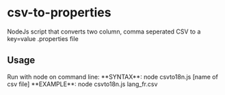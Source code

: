# csv-to-properties
NodeJs script that converts two column, comma seperated CSV to a key=value .properties file

## Usage
<p>Run with node on command line:
**SYNTAX**: node csvto18n.js [name of csv file]
**EXAMPLE**: node csvto18n.js lang_fr.csv</p>
